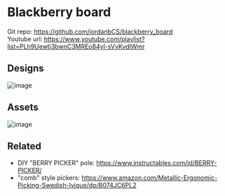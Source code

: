 # Blackberry board 

Git repo: https://github.com/jordanbCS/blackberry_board   
Youtube url: https://www.youtube.com/playlist?list=PLh9Uewtj3bwnC3MREo84yl-sVvKvdIWmr 

## Designs  

![image](https://smartamerican.com/blackberry_board/assets/Blackberry_board_draft.png)  

## Assets  

![image](https://smartamerican.com/blackberry_board/assets/Board1.png)  


## Related  

 - DIY "BERRY PICKER" pole: https://www.instructables.com/id/BERRY-PICKER/  
 - "comb" style pickers: https://www.amazon.com/Metallic-Ergonomic-Picking-Swedish-Ivique/dp/B074JC6PL2  
